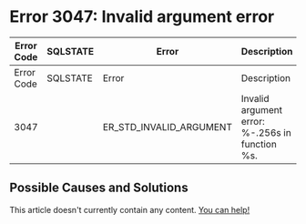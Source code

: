 
# Error 3047: Invalid argument error


| Error Code | SQLSTATE | Error | Description |
| --- | --- | --- | --- |
| Error Code | SQLSTATE | Error | Description |
| 3047 |  | ER_STD_INVALID_ARGUMENT | Invalid argument error: %-.256s in function %s. |




## Possible Causes and Solutions


This article doesn't currently contain any content. [You can help!](/kb/en/writing-and-editing-knowledge-base-articles/)


